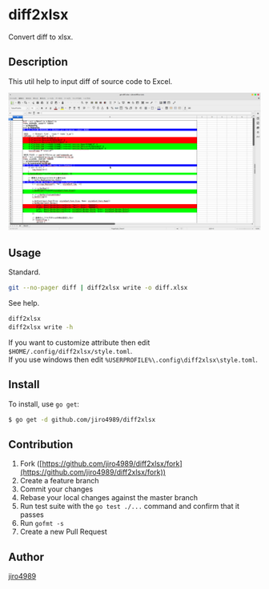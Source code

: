 # diff2xlsx

Convert diff to xlsx.

## Description

This util help to input diff of source code to Excel.

![diff_sample](./img/diff_sample.png)

## Usage

Standard.

```bash
git --no-pager diff | diff2xlsx write -o diff.xlsx
```

See help.

```bash
diff2xlsx
diff2xlsx write -h
```

If you want to customize attribute then edit `$HOME/.config/diff2xlsx/style.toml`.  
If you use windows then edit `%USERPROFILE%\.config\diff2xlsx\style.toml`.

## Install

To install, use `go get`:

```bash
$ go get -d github.com/jiro4989/diff2xlsx
```

## Contribution

1. Fork ([https://github.com/jiro4989/diff2xlsx/fork](https://github.com/jiro4989/diff2xlsx/fork))
1. Create a feature branch
1. Commit your changes
1. Rebase your local changes against the master branch
1. Run test suite with the `go test ./...` command and confirm that it passes
1. Run `gofmt -s`
1. Create a new Pull Request

## Author

[jiro4989](https://github.com/jiro4989)
